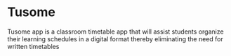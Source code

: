 # Tusome
Tusome  app is a classroom timetable app that will assist students organize their learning schedules in a digital format thereby eliminating the need for written timetables
